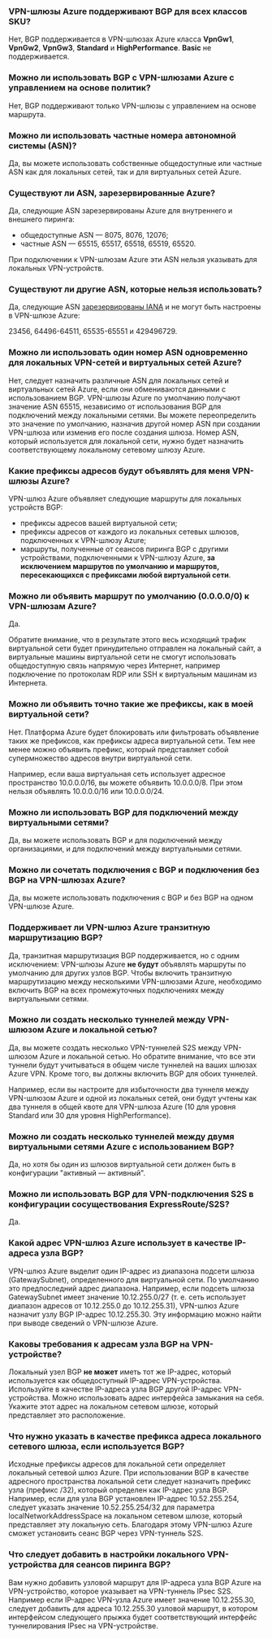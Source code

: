 ### <a name="is-bgp-supported-on-all-azure-vpn-gateway-skus"></a>VPN-шлюзы Azure поддерживают BGP для всех классов SKU?
Нет, BGP поддерживается в VPN-шлюзах Azure класса **VpnGw1**, **VpnGw2**, **VpnGw3**, **Standard** и **HighPerformance**. **Basic** не поддерживается.

### <a name="can-i-use-bgp-with-azure-policy-based-vpn-gateways"></a>Можно ли использовать BGP с VPN-шлюзами Azure с управлением на основе политик?
Нет, BGP поддерживают только VPN-шлюзы с управлением на основе маршрута.

### <a name="can-i-use-private-asns-autonomous-system-numbers"></a>Можно ли использовать частные номера автономной системы (ASN)?
Да, вы можете использовать собственные общедоступные или частные ASN как для локальных сетей, так и для виртуальных сетей Azure.

### <a name="are-there-asns-reserved-by-azure"></a>Существуют ли ASN, зарезервированные Azure?
Да, следующие ASN зарезервированы Azure для внутреннего и внешнего пиринга:

* общедоступные ASN — 8075, 8076, 12076;
* частные ASN — 65515, 65517, 65518, 65519, 65520.

При подключении к VPN-шлюзам Azure эти ASN нельзя указывать для локальных VPN-устройств.

### <a name="are-there-any-other-asns-that-i-cant-use"></a>Существуют ли другие ASN, которые нельзя использовать?
Да, следующие ASN [зарезервированы IANA](http://www.iana.org/assignments/iana-as-numbers-special-registry/iana-as-numbers-special-registry.xhtml) и не могут быть настроены в VPN-шлюзе Azure:

23456, 64496-64511, 65535-65551 и 429496729.

### <a name="can-i-use-the-same-asn-for-both-on-premises-vpn-networks-and-azure-vnets"></a>Можно ли использовать один номер ASN одновременно для локальных VPN-сетей и виртуальных сетей Azure?
Нет, следует назначить различные ASN для локальных сетей и виртуальных сетей Azure, если они обмениваются данными с использованием BGP. VPN-шлюзы Azure по умолчанию получают значение ASN 65515, независимо от использования BGP для подключений между локальными сетями. Вы можете переопределить это значение по умолчанию, назначив другой номер ASN при создании VPN-шлюза или изменив его после создания шлюза. Номер ASN, который используется для локальной сети, нужно будет назначить соответствующему локальному сетевому шлюзу Azure.

### <a name="what-address-prefixes-will-azure-vpn-gateways-advertise-to-me"></a>Какие префиксы адресов будут объявлять для меня VPN-шлюзы Azure?
VPN-шлюз Azure объявляет следующие маршруты для локальных устройств BGP:

* префиксы адресов вашей виртуальной сети;
* префиксы адресов от каждого из локальных сетевых шлюзов, подключенных к VPN-шлюзу Azure;
* маршруты, полученные от сеансов пиринга BGP с другими устройствами, подключенными к VPN-шлюзу Azure, **за исключением маршрутов по умолчанию и маршрутов, пересекающихся с префиксами любой виртуальной сети**.

### <a name="can-i-advertise-default-route-00000-to-azure-vpn-gateways"></a>Можно ли объявить маршрут по умолчанию (0.0.0.0/0) к VPN-шлюзам Azure?
Да.

Обратите внимание, что в результате этого весь исходящий трафик виртуальной сети будет принудительно отправлен на локальный сайт, а виртуальные машины виртуальной сети не смогут использовать общедоступную связь напрямую через Интернет, например подключение по протоколам RDP или SSH к виртуальным машинам из Интернета.

### <a name="can-i-advertise-the-exact-prefixes-as-my-virtual-network-prefixes"></a>Можно ли объявить точно такие же префиксы, как в моей виртуальной сети?

Нет. Платформа Azure будет блокировать или фильтровать объявление таких же префиксов, как префиксы адреса виртуальной сети. Тем нее менее можно объявить префикс, который представляет собой супермножество адресов внутри виртуальной сети. 

Например, если ваша виртуальная сеть использует адресное пространство 10.0.0.0/16, вы можете объявить 10.0.0.0/8. При этом нельзя объявлять 10.0.0.0/16 или 10.0.0.0/24.

### <a name="can-i-use-bgp-with-my-vnet-to-vnet-connections"></a>Можно ли использовать BGP для подключений между виртуальными сетями?
Да, вы можете использовать BGP и для подключений между организациями, и для подключений между виртуальными сетями.

### <a name="can-i-mix-bgp-with-non-bgp-connections-for-my-azure-vpn-gateways"></a>Можно ли сочетать подключения с BGP и подключения без BGP на VPN-шлюзах Azure?
Да, вы можете использовать подключения с BGP и без BGP на одном VPN-шлюзе Azure.

### <a name="does-azure-vpn-gateway-support-bgp-transit-routing"></a>Поддерживает ли VPN-шлюз Azure транзитную маршрутизацию BGP?
Да, транзитная маршрутизация BGP поддерживается, но с одним исключением: VPN-шлюзы Azure **не будут** объявлять маршруты по умолчанию для других узлов BGP. Чтобы включить транзитную маршрутизацию между несколькими VPN-шлюзами Azure, необходимо включить BGP на всех промежуточных подключениях между виртуальными сетями.

### <a name="can-i-have-more-than-one-tunnel-between-azure-vpn-gateway-and-my-on-premises-network"></a>Можно ли создать несколько туннелей между VPN-шлюзом Azure и локальной сетью?
Да, вы можете создать несколько VPN-туннелей S2S между VPN-шлюзом Azure и локальной сетью. Но обратите внимание, что все эти туннели будут учитываться в общем числе туннелей на ваших шлюзах Azure VPN. Кроме того, вы должны включить BGP для обоих туннелей.

Например, если вы настроите для избыточности два туннеля между VPN-шлюзом Azure и одной из локальных сетей, они будут учтены как два туннеля в общей квоте для VPN-шлюза Azure (10 для уровня Standard или 30 для уровня HighPerformance).

### <a name="can-i-have-multiple-tunnels-between-two-azure-vnets-with-bgp"></a>Можно ли создать несколько туннелей между двумя виртуальными сетями Azure с использованием BGP?
Да, но хотя бы один из шлюзов виртуальной сети должен быть в конфигурации "активный — активный".

### <a name="can-i-use-bgp-for-s2s-vpn-in-an-expressroutes2s-vpn-co-existence-configuration"></a>Можно ли использовать BGP для VPN-подключения S2S в конфигурации сосуществования ExpressRoute/S2S?
Да. 

### <a name="what-address-does-azure-vpn-gateway-use-for-bgp-peer-ip"></a>Какой адрес VPN-шлюз Azure использует в качестве IP-адреса узла BGP?
VPN-шлюз Azure выделит один IP-адрес из диапазона подсети шлюза (GatewaySubnet), определенного для виртуальной сети. По умолчанию это предпоследний адрес диапазона. Например, если подсеть шлюза GatewaySubnet имеет значение 10.12.255.0/27 (т. е. сеть использует диапазон адресов от 10.12.255.0 до 10.12.255.31), VPN-шлюз Azure назначит узлу BGP IP-адрес 10.12.255.30. Эту информацию можно найти при выводе сведений о VPN-шлюзе Azure.

### <a name="what-are-the-requirements-for-the-bgp-peer-ip-addresses-on-my-vpn-device"></a>Каковы требования к адресам узла BGP на VPN-устройстве?
Локальный узел BGP **не может** иметь тот же IP-адрес, который используется как общедоступный IP-адрес VPN-устройства. Используйте в качестве IP-адреса узла BGP другой IP-адрес VPN-устройства. Можно использовать адрес интерфейса замыкания на себя. Укажите этот адрес на локальном сетевом шлюзе, который представляет это расположение.

### <a name="what-should-i-specify-as-my-address-prefixes-for-the-local-network-gateway-when-i-use-bgp"></a>Что нужно указать в качестве префикса адреса локального сетевого шлюза, если используется BGP?
Исходные префиксы адресов для локальной сети определяет локальный сетевой шлюз Azure. При использовании BGP в качестве адресного пространства локальной сети следует назначить префикс узла (префикс /32), который определен как IP-адрес узла BGP. Например, если для узла BGP установлен IP-адрес 10.52.255.254, следует указать значение 10.52.255.254/32 для параметра localNetworkAddressSpace на локальном сетевом шлюзе, который представляет эту локальную сеть. Благодаря этому VPN-шлюз Azure сможет установить сеанс BGP через VPN-туннель S2S.

### <a name="what-should-i-add-to-my-on-premises-vpn-device-for-the-bgp-peering-session"></a>Что следует добавить в настройки локального VPN-устройства для сеансов пиринга BGP?
Вам нужно добавить узловой маршрут для IP-адреса узла BGP Azure на VPN-устройство, которое указывает на VPN-туннель IPsec S2S. Например если IP-адрес VPN-узла Azure имеет значение 10.12.255.30, следует добавить для адреса 10.12.255.30 узловой маршрут, в котором интерфейсом следующего прыжка будет соответствующий интерфейс туннелирования IPsec на VPN-устройстве.

